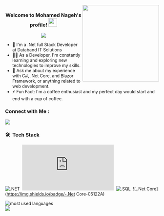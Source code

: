 
<img width="250" align="right" src="https://c.tenor.com/_DOBjnGspYAAAAAM/code-coding.gif">

<h3 align="center">
  Welcome to Mohamed Nageh's profile!
  <img src="https://media.giphy.com/media/hvRJCLFzcasrR4ia7z/giphy.gif" width="28">
</h3>

<!-- Typing SVG by DenverCoder1 - https://github.com/DenverCoder1/readme-typing-svg -->
<p align="center">
  <a href="https://github.com/DenverCoder1/readme-typing-svg"><img src="https://readme-typing-svg.herokuapp.com/?lines=Full-stack%20web%20developer;Always%20learning%20new%20things&font=Fira%20Code&center=true&width=440&height=45&color=f75c7e&vCenter=true&size=22"></a>
</p> 

- 🏢 I'm a .Net full Stack Developer at Databand IT Solutions
- 👨‍💻 As a Developer, I'm constantly learning and exploring new technologies to improve my skills.
- 💬 Ask me about my experience with C#, .Net Core, and Blazor Framework, or anything related to web development.
- ⚡ Fun Fact: I'm a coffee enthusiast and my perfect day would start and end with a cup of coffee.
  


### Connect with Me :

<a href="https://linkedin.com/in/mohamed-nageh-32a214211" target="_blank"><img src="https://img.shields.io/badge/-Mohamed%20Nageh-0077B5?style=for-the-badge&logo=Linkedin&logoColor=white"/></a>
### 🛠 &nbsp;Tech Stack
![.NET](https://img.shields.io/badge/-.NET-05122A)&nbsp;
![.C#](https://img.shields.io/badge/-.C#-05122A)&nbsp;
![.SQL](https://img.shields.io/badge/-.SQL-05122A)&nbsp;
![..Net Core](https://img.shields.io/badge/-.Net Core-05122A)&nbsp;




<img align="left" src="https://github-readme-stats.vercel.app/api/top-langs?username=yousefdergham&show_icons=true&locale=en&layout=compact&theme=radical" alt="most used languages" />
<br>
<a href="https://komarev.com/ghpvc/?username=yousefdergham&style=for-the-badge">
    <img src="https://komarev.com/ghpvc/?username=yousefdergham&style=for-the-badge">
</a>
